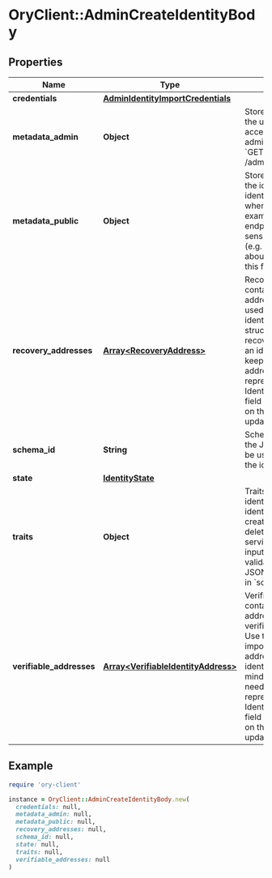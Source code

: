 # OryClient::AdminCreateIdentityBody

## Properties

| Name | Type | Description | Notes |
| ---- | ---- | ----------- | ----- |
| **credentials** | [**AdminIdentityImportCredentials**](AdminIdentityImportCredentials.md) |  | [optional] |
| **metadata_admin** | **Object** | Store metadata about the user which is only accessible through admin APIs such as &#x60;GET /admin/identities/&lt;id&gt;&#x60;. | [optional] |
| **metadata_public** | **Object** | Store metadata about the identity which the identity itself can see when calling for example the session endpoint. Do not store sensitive information (e.g. credit score) about the identity in this field. | [optional] |
| **recovery_addresses** | [**Array&lt;RecoveryAddress&gt;**](RecoveryAddress.md) | RecoveryAddresses contains all the addresses that can be used to recover an identity.  Use this structure to import recovery addresses for an identity. Please keep in mind that the address needs to be represented in the Identity Schema or this field will be overwritten on the next identity update. | [optional] |
| **schema_id** | **String** | SchemaID is the ID of the JSON Schema to be used for validating the identity&#39;s traits. |  |
| **state** | [**IdentityState**](IdentityState.md) |  | [optional] |
| **traits** | **Object** | Traits represent an identity&#39;s traits. The identity is able to create, modify, and delete traits in a self-service manner. The input will always be validated against the JSON Schema defined in &#x60;schema_url&#x60;. |  |
| **verifiable_addresses** | [**Array&lt;VerifiableIdentityAddress&gt;**](VerifiableIdentityAddress.md) | VerifiableAddresses contains all the addresses that can be verified by the user.  Use this structure to import verified addresses for an identity. Please keep in mind that the address needs to be represented in the Identity Schema or this field will be overwritten on the next identity update. | [optional] |

## Example

```ruby
require 'ory-client'

instance = OryClient::AdminCreateIdentityBody.new(
  credentials: null,
  metadata_admin: null,
  metadata_public: null,
  recovery_addresses: null,
  schema_id: null,
  state: null,
  traits: null,
  verifiable_addresses: null
)
```

